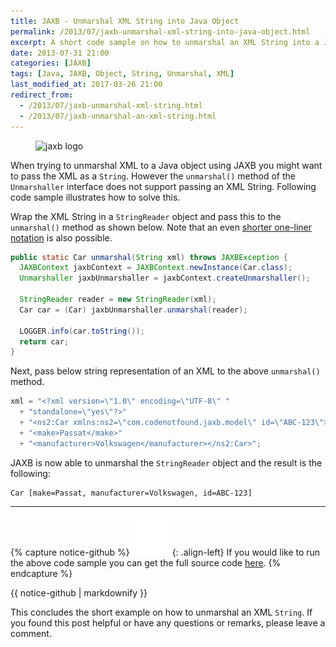 ```yaml
---
title: JAXB - Unmarshal XML String into Java Object
permalink: /2013/07/jaxb-unmarshal-xml-string-into-java-object.html
excerpt: A short code sample on how to unmarshal an XML String into a Java Object using JAXB.
date: 2013-07-31 21:00
categories: [JAXB]
tags: [Java, JAXB, Object, String, Unmarshal, XML]
last_modified_at: 2017-03-26 21:00
redirect_from:
  - /2013/07/jaxb-unmarshal-xml-string.html
  - /2013/07/jaxb-unmarshal-an-xml-string.html
---
```


<figure>
    <img src="{{ site.url }}/assets/images/logos/jaxb-logo.png" alt="jaxb logo" class="logo">
</figure>

When trying to unmarshal XML to a Java object using JAXB you might want to pass the XML as a `String`. However the `unmarshal()` method of the `Unmarshaller` interface does not support passing an XML String. Following code sample illustrates how to solve this.

Wrap the XML String in a `StringReader` object and pass this to the `unmarshal()` method as shown below. Note that an even [shorter one-liner notation](http://stackoverflow.com/a/9794300/4201470) is also possible.

``` java
public static Car unmarshal(String xml) throws JAXBException {
  JAXBContext jaxbContext = JAXBContext.newInstance(Car.class);
  Unmarshaller jaxbUnmarshaller = jaxbContext.createUnmarshaller();

  StringReader reader = new StringReader(xml);
  Car car = (Car) jaxbUnmarshaller.unmarshal(reader);

  LOGGER.info(car.toString());
  return car;
}
```

Next, pass below string representation of an XML to the above `unmarshal()` method.

``` java
xml = "<?xml version=\"1.0\" encoding=\"UTF-8\" "
  + "standalone=\"yes\"?>"
  + "<ns2:Car xmlns:ns2=\"com.codenotfound.jaxb.model\" id=\"ABC-123\">"
  + "<make>Passat</make>"
  + "<manufacturer>Volkswagen</manufacturer></ns2:Car>";
```

JAXB is now able to unmarshal the `StringReader` object and the result is the following:

``` plaintext
Car [make=Passat, manufacturer=Volkswagen, id=ABC-123]
```

---

{% capture notice-github %}
![github mark](/assets/images/logos/github-mark.png){: .align-left}
If you would like to run the above code sample you can get the full source code [here](https://github.com/code-not-found/jaxb/tree/master/jaxb-unmarshal-string).
{% endcapture %}
<div class="notice--info">{{ notice-github | markdownify }}</div>

This concludes the short example on how to unmarshal an XML `String`. If you found this post helpful or have any questions or remarks, please leave a comment.